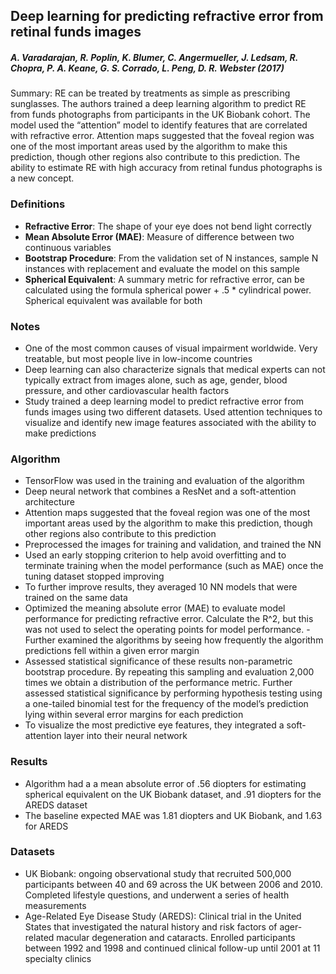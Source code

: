 ## Deep learning for predicting refractive error from retinal funds images

##### **A. Varadarajan, R. Poplin, K. Blumer, C. Angermueller, J. Ledsam, R. Chopra, P. A. Keane, G. S. Corrado, L. Peng, D. R. Webster (2017)**

Summary: RE can be treated by treatments as simple as prescribing sunglasses.  The authors trained a deep learning algorithm to predict RE from funds photographs from participants in the UK Biobank cohort.  The model used the “attention” model to identify features that are correlated with refractive error.  Attention maps suggested that the foveal region was one of the most important areas used by the algorithm to make this prediction, though other regions also contribute to this prediction.  The ability to estimate RE with high accuracy from retinal fundus photographs is a new concept.  

### Definitions
- **Refractive Error**: The shape of your eye does not bend light correctly   
- **Mean Absolute Error (MAE)**: Measure of difference between two continuous variables
- **Bootstrap Procedure**: From the validation set of N instances, sample N instances with replacement and evaluate the model on this sample
- **Spherical Equivalent**: A summary metric for refractive error, can be calculated using the formula spherical power + .5 * cylindrical power.  Spherical equivalent was available for both 

### Notes 
- One of the most common causes of visual impairment worldwide.  Very treatable, but most people live in low-income countries
- Deep learning can also characterize signals that medical experts can not typically extract from images alone, such as age, gender, blood pressure, and other cardiovascular health factors
- Study trained a deep learning model to predict refractive error from funds images using two different datasets.  Used attention techniques to visualize and identify new image features associated with the ability to make predictions

### Algorithm 
- TensorFlow was used in the training and evaluation of the algorithm
- Deep neural network that combines a ResNet and a soft-attention architecture
- Attention maps suggested that the foveal region was one of the most important areas used by the algorithm to make this prediction, though other regions also contribute to this prediction
- Preprocessed the images for training and validation, and trained the NN
- Used an early stopping criterion to help avoid overfitting and to terminate training when the model performance (such as MAE) once the tuning dataset stopped improving 
- To further improve results, they averaged 10 NN models that were trained on the same data
- Optimized the meaning absolute error (MAE) to evaluate model performance for predicting refractive error.  Calculate the R^2, but this was not used to select the operating points for model performance.  - Further examined the algorithms by seeing how frequently the algorithm predictions fell within a given error margin 
- Assessed statistical significance of these results non-parametric bootstrap procedure.  By repeating this sampling and evaluation 2,000 times we obtain a distribution of the performance metric.  Further assessed statistical significance by performing hypothesis testing using a one-tailed binomial test for the frequency of the model’s prediction lying within several error margins for each prediction
- To visualize the most predictive eye features, they integrated a soft-attention layer into their neural network

### Results
- Algorithm had a a mean absolute error of .56 diopters for estimating spherical equivalent on the UK Biobank dataset, and .91 diopters for the AREDS dataset
- The baseline expected MAE was 1.81 diopters and UK Biobank, and 1.63 for AREDS

### Datasets 
- UK Biobank: ongoing observational study that recruited 500,000 participants between 40 and 69 across the UK between 2006 and 2010.  Completed lifestyle questions, and underwent a series of health measurements 
- Age-Related Eye Disease Study (AREDS): Clinical trial in the United States that investigated the natural history and risk factors of ager-related macular degeneration and cataracts.  Enrolled participants between 1992 and 1998 and continued clinical follow-up until 2001 at 11 specialty clinics
